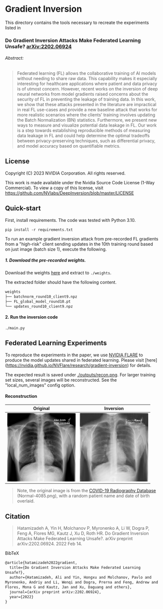 # Gradient Inversion

This directory contains the tools necessary to recreate the experiments listed in 


### Do Gradient Inversion Attacks Make Federated Learning Unsafe? [arXiv:2202.06924](https://arxiv.org/abs/2202.06924)

###### Abstract:

> Federated learning (FL) allows the collaborative training of AI models without needing to share raw data. This capability makes it especially interesting for healthcare applications where patient and data privacy is of utmost concern. However, recent works on the inversion of deep neural networks from model gradients raised concerns about the security of FL in preventing the leakage of training data. In this work, we show that these attacks presented in the literature are impractical in real FL use-cases and provide a new baseline attack that works for more realistic scenarios where the clients' training involves updating the Batch Normalization (BN) statistics. Furthermore, we present new ways to measure and visualize potential data leakage in FL. Our work is a step towards establishing reproducible methods of measuring data leakage in FL and could help determine the optimal tradeoffs between privacy-preserving techniques, such as differential privacy, and model accuracy based on quantifiable metrics.

## License

Copyright (C) 2023 NVIDIA Corporation. All rights reserved.

This work is made available under the Nvidia Source Code License (1-Way Commercial). To view a copy of this license, visit https://github.com/NVlabs/DeepInversion/blob/master/LICENSE

## Quick-start

First, install requirements. The code was tested with Python 3.10.
```setup
pip install -r requirements.txt
```

To run an example gradient inversion attack from pre-recorded FL gradients 
from a "high-risk" client sending updates in the 10th training round based on 
just image (batch size 1), execute the following.

##### 1. Download the pre-recorded weights.

Download the weights [here](https://drive.google.com/file/d/1o6aZy2oBSD7ayPgkHfZ41lzANhldTVyr/view?usp=share_link)
and extract to `./weights`.

The extracted folder should have the following content.
```
weights
├── batchnorm_round10_client9.npz
├── FL_global_model_round10.pt
└── updates_round10_client9.npz
```

#### 2. Run the inversion code
```
./main.py 
```


## Federated Learning Experiments

To reproduce the experiments in the paper, we use [NVIDIA FLARE](https://github.com/NVIDIA/NVFlare) to produce 
the model updates shared in federated learning. Please visit [here]
(https://nvidia.github.io/NVFlare/research/gradient-inversion) for 
details. 

The expected result is saved under [./outputs/recon.png](./outputs/recon.png). For larger 
training set sizes, several images will be reconstructed. See the 
"local_num_images" config option.

#### Reconstruction

| Original        | Inversion        |
|-----------------|------------------|
| ![](./orig.png) | ![](./recon.png) |

> Note, the original image is from the [COVID-19 Radiography Database](https://www.kaggle.com/tawsifurrahman/covid19-radiography-database) (Normal-4085.png), 
> with a random patient name and date of birth overlaid.

## Citation

> Hatamizadeh A, Yin H, Molchanov P, Myronenko A, Li W, Dogra P, Feng A, Flores MG, Kautz J, Xu D, Roth HR. Do Gradient Inversion Attacks Make Federated Learning Unsafe?. arXiv preprint arXiv:2202.06924. 2022 Feb 14.

BibTeX
```
@article{hatamizadeh2022gradient,
  title={Do Gradient Inversion Attacks Make Federated Learning Unsafe?},
  author={Hatamizadeh, Ali and Yin, Hongxu and Molchanov, Pavlo and Myronenko, Andriy and Li, Wenqi and Dogra, Prerna and Feng, Andrew and Flores, Mona G and Kautz, Jan and Xu, Daguang and others},
  journal={arXiv preprint arXiv:2202.06924},
  year={2022}
}
```

